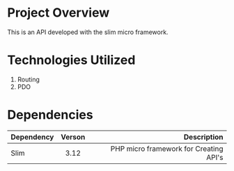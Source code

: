 # Project Overview
This is an API developed with the slim micro framework.

# Technologies Utilized 
1. Routing 
2. PDO

# Dependencies
| Dependency    | Verson        | Description                           |
| ------------- |:-------------:| ------------------------------------: |
| Slim          | 3.12          | PHP micro framework for Creating API's|
